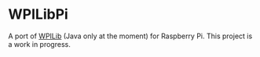 # WPILibPi

A port of [WPILib](https://github.com/wpilibsuite/allwpilib) (Java only at the moment) for Raspberry Pi. This project is a work in progress.
